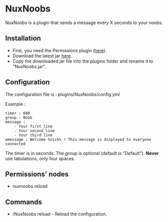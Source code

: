 NuxNoobs
========

NuxNoobs is a plugin that sends a message every X seconds to your noobs.

Installation
------------

* First, you need the Permissions plugin ([here](http://forums.bukkit.org/threads/admn-dev-permissions-3-1-6-the-plugin-of-tomorrow-935.18430/)).
* Download the latest jar [here](https://github.com/N4th4/NuxNoobs/downloads).
* Copy the downloaded jar file into the plugins folder and rename it to "NuxNoobs.jar".

Configuration
-------------

The configuration file is : plugins/NuxNoobs/config.yml

Example :

    timer : 600
    group : Noob
    message :
        - Your first line
        - Your second line
        - Your third line
    wmessage : Welcome %nick% ! This message is displayed to everyone connected

The timer is in seconds. The group is optional (default is "Default"). __Never__ use tabulations, only four spaces.

Permissions' nodes
------------------

* nuxnoobs.reload

Commands
--------

* /NuxNoobs reload - Reload the configuration.
